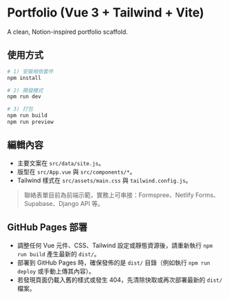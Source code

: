 # Portfolio (Vue 3 + Tailwind + Vite)

A clean, Notion-inspired portfolio scaffold.

## 使用方式

```bash
# 1) 安裝相依套件
npm install

# 2) 開發模式
npm run dev

# 3) 打包
npm run build
npm run preview
```

## 編輯內容
- 主要文案在 `src/data/site.js`。
- 版型在 `src/App.vue` 與 `src/components/*`。
- Tailwind 樣式在 `src/assets/main.css` 與 `tailwind.config.js`。

> 聯絡表單目前為前端示範，實務上可串接：Formspree、Netlify Forms、Supabase、Django API 等。

## GitHub Pages 部署

- 調整任何 Vue 元件、CSS、Tailwind 設定或靜態資源後，請重新執行 `npm run build` 產生最新的 `dist/`。
- 部署到 GitHub Pages 時，確保發佈的是 `dist/` 目錄（例如執行 `npm run deploy` 或手動上傳其內容）。
- 若發現頁面仍載入舊的樣式或發生 404，先清除快取或再次部署最新的 `dist/` 檔案。

